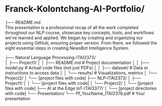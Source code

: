 # Franck-Kolontchang-AI-Portfolio/
├── README.md  
This presentation is a professional recap of all the work completed throughout our NLP course, showcase key concepts, tools, and workflows we've learned and applied. We began by creating and organizing our projects using GitHub, ensuring proper version. From there, we followed the eight essential steps in creating NewsBot Intelligence System. 

├── Natural Language Processing-ITAI2373/      
│   ├── Project1/
│   │   ├── README.md           # Project documentation
│   │   ├── model.py            # Actual code files (not just PDFs)
│   │   ├── dataset/            # Data or instructions to access data
│   │   └── results/            # Visualizations, metrics
│   └── Project2/
│       └── [project files with code]
├── NLP-ITAI2373/
│   ├── Project1/
│   │   └── [project files with code]
│   └── Project2/
│       └── [project files with code]
├── AI at the Edge  IoT-ITAI3377/
│   └── [project directories with code]
└── Presentation/
    └── Pf_YourName_ITAI2376.pdf  # Your presentation
